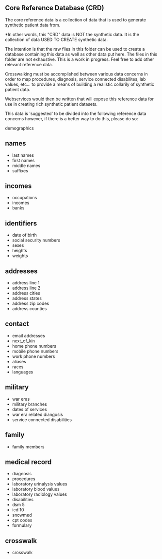 Core Reference Database (CRD)
-----------------------
The core reference data is a collection of data that is used to generate synthetic patient data from.

*In other words, this "CRD" data is NOT the synthetic data.  It is the collection of data USED TO CREATE synthetic data.

The intention is that the raw files in this folder can be used to create a database containing this data as well as other data put here.  The files in this folder are not exhaustive.  This is a work in progress.  Feel free to add other relevant reference data.

Crosswalking must be accomplished between various data concerns in order to map procedures, diagnosis, service connected disabilites, lab values, etc... to provide a means of building a realistic collarily of synthetic patient data.

Webservices would then be written that will expose this reference data for use in creating rich synthetic patient datasets.

This data is 'suggested' to be divided into the following reference data concerns however, if there is a better way to do this, please do so:

demographics

names
-----
- last names
- first names
- middle names
- suffixes

incomes
-------
- occupations
- incomes
- banks

identifiers
-----------
- date of birth
- social security numbers
- sexes
- heights
- weights

addresses
---------
- address line 1
- address line 2
- address cities
- address states
- address zip codes
- address counties

contact
-------
- email addresses
- next_of_kin
- home phone numbers
- mobile phone numbers
- work phone numbers
- aliases
- races
- languages

military
--------
- war eras
- military branches
- dates of services
- war era related diangosis
- service connected disabilities

family
------
- family members

medical record
--------------
- diagnosis
- procedures
- laboratory urinalysis values
- laboratory blood values
- laboratory radiology values
- disabilities
- dsm 5
- icd 10
- snowmed
- cpt codes
- formulary

crosswalk
---------
- crosswalk
